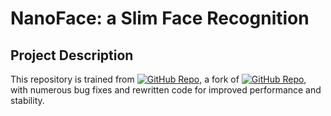 # NanoFace: a Slim Face Recognition

## Project Description

This repository is trained from [![GitHub Repo](https://img.shields.io/badge/GitHub-danhtran2mind%2Fedgeface-blue?style=flat)](https://github.com/danhtran2mind/edgeface), a fork of [![GitHub Repo](https://img.shields.io/badge/GitHub-showlab%2Fedgeface-blue?style=flat)](https://github.com/otroshi/edgeface), with numerous bug fixes and rewritten code for improved performance and stability.
